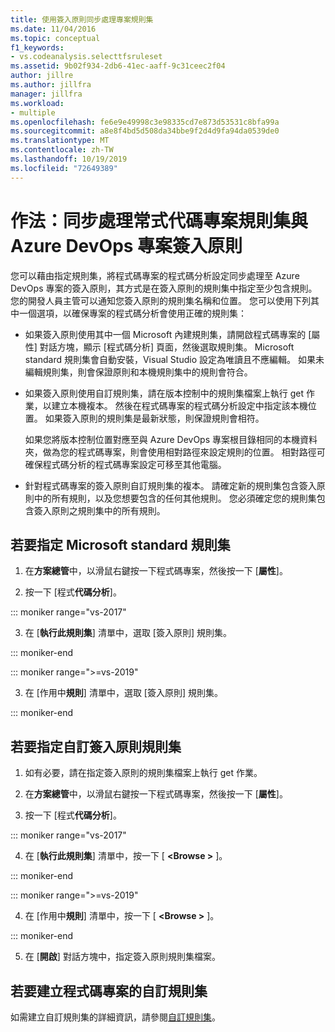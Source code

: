 ```yaml
---
title: 使用簽入原則同步處理專案規則集
ms.date: 11/04/2016
ms.topic: conceptual
f1_keywords:
- vs.codeanalysis.selecttfsruleset
ms.assetid: 9b02f934-2db6-41ec-aaff-9c31ceec2f04
author: jillre
ms.author: jillfra
manager: jillfra
ms.workload:
- multiple
ms.openlocfilehash: fe6e9e49998c3e98335cd7e873d53531c8bfa99a
ms.sourcegitcommit: a8e8f4bd5d508da34bbe9f2d4d9fa94da0539de0
ms.translationtype: MT
ms.contentlocale: zh-TW
ms.lasthandoff: 10/19/2019
ms.locfileid: "72649389"
---
```

# <a name="how-to-synchronize-code-project-rule-sets-with-an-azure-devops-project-check-in-policy"></a>作法：同步處理常式代碼專案規則集與 Azure DevOps 專案簽入原則

您可以藉由指定規則集，將程式碼專案的程式碼分析設定同步處理至 Azure DevOps 專案的簽入原則，其方式是在簽入原則的規則集中指定至少包含規則。 您的開發人員主管可以通知您簽入原則的規則集名稱和位置。 您可以使用下列其中一個選項，以確保專案的程式碼分析會使用正確的規則集：

- 如果簽入原則使用其中一個 Microsoft 內建規則集，請開啟程式碼專案的 [屬性] 對話方塊，顯示 [程式碼分析] 頁面，然後選取規則集。 Microsoft standard 規則集會自動安裝，Visual Studio 設定為唯讀且不應編輯。 如果未編輯規則集，則會保證原則和本機規則集中的規則會符合。

- 如果簽入原則使用自訂規則集，請在版本控制中的規則集檔案上執行 get 作業，以建立本機複本。 然後在程式碼專案的程式碼分析設定中指定該本機位置。 如果簽入原則的規則集是最新狀態，則保證規則會相符。

     如果您將版本控制位置對應至與 Azure DevOps 專案根目錄相同的本機資料夾，做為您的程式碼專案，則會使用相對路徑來設定規則的位置。 相對路徑可確保程式碼分析的程式碼專案設定可移至其他電腦。

- 針對程式碼專案的簽入原則自訂規則集的複本。 請確定新的規則集包含簽入原則中的所有規則，以及您想要包含的任何其他規則。 您必須確定您的規則集包含簽入原則之規則集中的所有規則。

## <a name="to-specify-a-microsoft-standard-rule-set"></a>若要指定 Microsoft standard 規則集

1. 在**方案總管**中，以滑鼠右鍵按一下程式碼專案，然後按一下 [**屬性**]。

2. 按一下 [程式**代碼分析**]。

::: moniker range="vs-2017"

3. 在 [**執行此規則集**] 清單中，選取 [簽入原則] 規則集。

::: moniker-end

::: moniker range=">=vs-2019"

3. 在 [作用中**規則**] 清單中，選取 [簽入原則] 規則集。

::: moniker-end

## <a name="to-specify-a-custom-check-in-policy-rule-set"></a>若要指定自訂簽入原則規則集

1. 如有必要，請在指定簽入原則的規則集檔案上執行 get 作業。

2. 在**方案總管**中，以滑鼠右鍵按一下程式碼專案，然後按一下 [**屬性**]。

3. 按一下 [程式**代碼分析**]。

::: moniker range="vs-2017"

4. 在 [**執行此規則集**] 清單中，按一下 [ **\<Browse >** ]。

::: moniker-end

::: moniker range=">=vs-2019"

4. 在 [作用中**規則**] 清單中，按一下 [ **\<Browse >** ]。

::: moniker-end

5. 在 [**開啟**] 對話方塊中，指定簽入原則規則集檔案。

## <a name="to-create-a-custom-rule-set-for-a-code-project"></a>若要建立程式碼專案的自訂規則集

如需建立自訂規則集的詳細資訊，請參閱[自訂規則集](how-to-create-a-custom-rule-set.md)。
